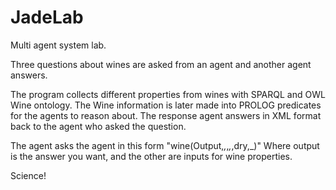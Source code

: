 JadeLab
=======

Multi agent system lab.

Three questions about wines are asked from an agent and another agent answers.

The program collects different properties from wines with SPARQL and OWL Wine ontology.
The Wine information is later made into PROLOG predicates for the agents to reason about.
The response agent answers in XML format back to the agent who asked the question.

The agent asks the agent in this form "wine(Output,_,_,_,_,dry,_)"
Where output is the answer you want, and the other are inputs for wine properties. 


Science!
